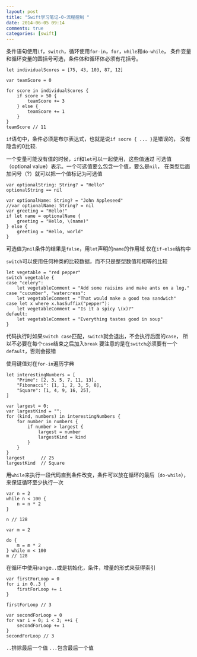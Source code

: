 ```yaml
---
layout: post
title: "Swift学习笔记-0-流程控制 "
date: 2014-06-05 09:14
comments: true
categories: [swift]
---
```

条件语句使用`if`，`switch`，循环使用`for-in`，`for`，`while`和`do-while`，
条件变量和循环变量的圆括号可选，条件体和循环体必须有花括号。
```
let individualScores = [75, 43, 103, 87, 12]

var teamScore = 0

for score in individualScores {
    if score > 50 {
        teamScore += 3
    } else {
        teamScore += 1
    }
}
teamScore // 11
```

`if`语句中，条件必须是布尔表达式，也就是说`if socre { ... }`是错误的，
没有隐含的0比较.

一个变量可能没有值的时候，`if`和`let`可以一起使用，这些值通过
可选值（optional value）表示。一个可选值要么包含一个值，要么是`nil`，
在类型后面加问号（?）就可以把一个值标记为可选值
```
var optionalString: String? = "Hello"
optionalString == nil

var optionalName: String? = "John Appleseed"
//var optionalName: String? = nil
var greeting = "Hello!"
if let name = optionalName {
    greeting = "Hello, \(name)"
} else {
    greeting = "Hello, world"
}
```

可选值为`nil`条件的结果是`false`，用`let`声明的`name`的作用域
仅在`if-else`结构中

`switch`可以使用任何种类的比较数据，而不只是整型数值和相等的比较
```
let vegetable = "red pepper"
switch vegetable {
case "celery":
    let vegetableComment = "Add some raisins and make ants on a log."
case "cucumber", "watercress":
    let vegetableComment = "That would make a good tea sandwich"
case let x where x.hasSuffix("pepper"):
    let vegetableComment = "Is it a spicy \(x)?"
default:
    let vegetableComment = "Everything tastes good in soup"
}
```
代码执行时如果`switch case`匹配，`switch`就会退出，不会执行后面的`case`，
所以不必要在每个`case`结束之后加入`break`
要注意的是在`switch`必须要有一个`default`，否则会报错

使用键值对在`for-in`遍历字典
```
let interestingNumbers = [
    "Prime": [2, 3, 5, 7, 11, 13],
    "Fibonacci": [1, 1, 2, 3, 5, 8],
    "Square": [1, 4, 9, 16, 25],
]

var largest = 0;
var largestKind = "";
for (kind, numbers) in interestingNumbers {
    for number in numbers {
        if number > largest {
            largest = number
            largestKind = kind
        }
    }
}
largest      // 25
largestKind  // Square
```

用`while`来执行一段代码直到条件改变，条件可以放在循环的最后（`do-while`），
来保证循环至少执行一次
```
var n = 2
while n < 100 {
    n = n * 2
}

n // 128

var m = 2

do {
    m = m * 2
} while m < 100
m // 128
```

在循环中使用range`..`或是初始化，条件，增量的形式来获得索引
```
var firstForLoop = 0
for i in 0..3 {
    firstForLoop += i
}

firstForLoop // 3

var secondForLoop = 0
for var i = 0; i < 3; ++i {
    secondForLoop += 1
}
secondForLoop // 3
```
`..`排除最后一个值
`...`包含最后一个值
